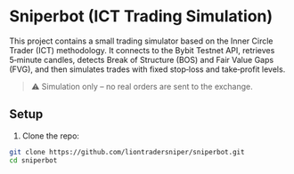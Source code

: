 # Sniperbot (ICT Trading Simulation)

This project contains a small trading simulator based on the Inner Circle Trader (ICT) methodology. It connects to the Bybit Testnet API, retrieves 5‑minute candles, detects Break of Structure (BOS) and Fair Value Gaps (FVG), and then simulates trades with fixed stop‑loss and take‑profit levels.

> ⚠️ Simulation only – no real orders are sent to the exchange.

## Setup

1. Clone the repo:
```bash
git clone https://github.com/liontradersniper/sniperbot.git
cd sniperbot
